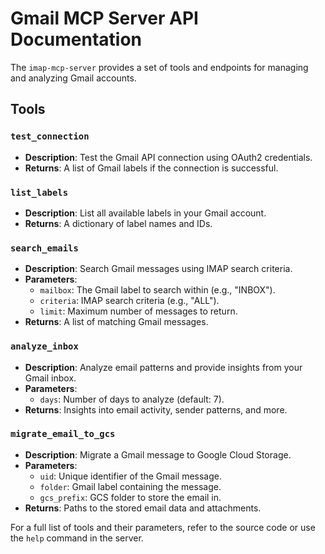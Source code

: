 # Gmail MCP Server API Documentation

The `imap-mcp-server` provides a set of tools and endpoints for managing and analyzing Gmail accounts.

## Tools

### `test_connection`

- **Description**: Test the Gmail API connection using OAuth2 credentials.
- **Returns**: A list of Gmail labels if the connection is successful.

### `list_labels`

- **Description**: List all available labels in your Gmail account.
- **Returns**: A dictionary of label names and IDs.

### `search_emails`

- **Description**: Search Gmail messages using IMAP search criteria.
- **Parameters**:
  - `mailbox`: The Gmail label to search within (e.g., "INBOX").
  - `criteria`: IMAP search criteria (e.g., "ALL").
  - `limit`: Maximum number of messages to return.
- **Returns**: A list of matching Gmail messages.

### `analyze_inbox`

- **Description**: Analyze email patterns and provide insights from your Gmail inbox.
- **Parameters**:
  - `days`: Number of days to analyze (default: 7).
- **Returns**: Insights into email activity, sender patterns, and more.

### `migrate_email_to_gcs`

- **Description**: Migrate a Gmail message to Google Cloud Storage.
- **Parameters**:
  - `uid`: Unique identifier of the Gmail message.
  - `folder`: Gmail label containing the message.
  - `gcs_prefix`: GCS folder to store the email in.
- **Returns**: Paths to the stored email data and attachments.

For a full list of tools and their parameters, refer to the source code or use the `help` command in the server.
